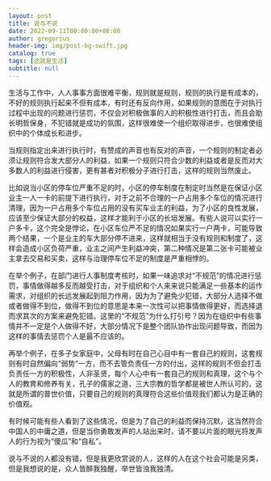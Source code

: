 ```yaml
---
layout: post
title: 说与不说
date: 2022-09-11T00:00:00+08:00
author: gregorius
header-img: img/post-bg-swift.jpg
catalog: true
tags: [这就是生活]
subtitle: null
---
```


生活与工作中，人人事事方面很难平衡，规则就是规则，规则的执行是有成本的，不好的规则执行起来不但有成本，有时还有反向作用，如果规则的意图在于对执行过程中出现的问题进行惩罚，不仅会对积极做事的人的积极性进行打击，而且会助长明哲保身，不犯错就是成功的氛围，这样很难使一个组织取得进步，也很难使组织中的个体成长和进步。

   当规则指定出来进行执行时，有赞成的声音也有反对的声音，一个规则的制定者必须让规则符合发大部分人的利益，如果一个规则只符合少数的利益或者是反而对大多数人的利益进行侵害，更有甚者对积极分子进行打击，这样的规则当然废止。
  
   比如说当小区的停车位严重不足的时，小区的停车制度在制定时当然是在保证小区业主一人一卡的前提下进行执行，对于之前不合理的一户占用多个车位的情况进行清理，因为一户占用多个车位占用的没有买车业主的利益，为了小区的良性发展，应该至少保证大部分的权益，这样才能利于小区的长垣发展。有些人说可以实行一户多卡，这个完全是悖论，在小区车位严不足的情况如果实行一户两卡，可能导致两个结果，一个是业主的车大部分停不进来，这样就相当于没有规则和制度了，这样会造成小区负荷严重，业主之间产生利益冲突，第二种情况是第二张卡可能被业主拿去交易和买卖，这样与治理停车位不足的制度是严重相悖的。

  在举个例子，在部门进行人事制度考核时，如果一味追求对“不规范”的情况进行惩罚，事情做得越多反而越受打击，对于组织和个人来来说只能满足一些基本的运作需求，对组织的长远发展起到阻力作用，因为为了避免少犯错，大部分人选择不做或者做得不到位，做得不到位的意思是本来一次性可以把事情做得更好，而选择退而求其次的方案来避免犯错。这里的“不规范”为什么打引号？因为在组织中有些事情并不一定是个人做得不好，大部分情况下是整个团队协作出现问题导致，而因为这样的事情去惩罚个人是最不应该的。

  再举个例子，在多子女家庭中，父母有时在自己心目中有一套自己的规则，这套规则有时自然偏向“弱势”一方，而不去管负责任一方的付出，这样的规则不但会打击负责任一方的积极性，人非圣贤，每个人心中有一套自己的规则和真理，这个与个人的教育和修养有关，孔子的儒家之道，三大宗教的哲学都是被世人所认可的，这就是所谓的普世价值，只要自己的规则的真理符合这些价值观我们都认为是正确的价值观。

  有时候可能有些人看到了这些情况，但是为了自己的利益而保持沉默，这当然符合中国人的中庸之道，但是当你勇敢发声的人站出来时，请不要以片面的眼光将发声人的行为视为“傻瓜”和“自私”。

 说与不说的人都没有错，但是我更欣赏说的人，这样的人在这个社会可能是另类，但是我想说的是，众人皆醉我独醒，举世皆浊我独清。
